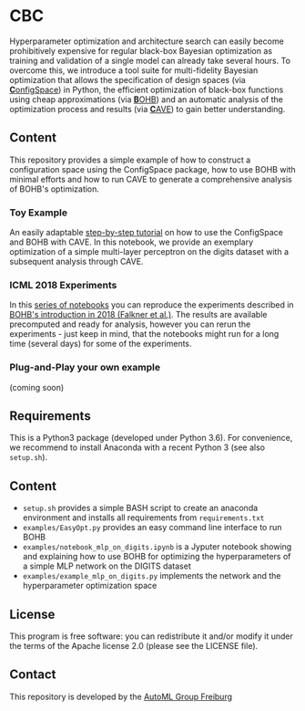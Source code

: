 # CBC

Hyperparameter optimization and architecture search can easily become prohibitively expensive for regular black-box
Bayesian optimization as training and validation of a single model can already take several hours. To overcome
this, we introduce a tool suite for multi-fidelity Bayesian optimization that allows the specification of design spaces
(via [**C**onfigSpace](https://github.com/automl/ConfigSpace))
in Python, the efficient optimization of black-box functions using cheap approximations
(via [**B**OHB](https://github.com/automl/HpBandSter))
and an automatic analysis of
the optimization process and results (via [**C**AVE](https://github.com/automl/CAVE)) to gain better understanding.

## Content

This repository provides a simple example of how to construct a configuration space using the ConfigSpace package,
how to use BOHB with minimal efforts and how to run CAVE to generate a comprehensive
analysis of BOHB's optimization.

### Toy Example

An easily adaptable [step-by-step tutorial](https://github.com/automl/CBC/tree/master/examples/mlp_on_digits) on how to use
the ConfigSpace and BOHB with CAVE. In this notebook, we provide an
exemplary optimization of a simple multi-layer perceptron on the digits dataset with a subsequent analysis through CAVE.

### ICML 2018 Experiments

In this [series of notebooks](https://github.com/automl/CBC/tree/master/examples/icml_2018_experiments) you can reproduce the
experiments described in
[BOHB's introduction in 2018 (Falkner et al.)](http://proceedings.mlr.press/v80/falkner18a.html).
The results are available precomputed and ready for analysis, however you can rerun the experiments - just keep in mind,
that the notebooks might run for a long time (several days) for some of the experiments.

### Plug-and-Play your own example

(coming soon)

## Requirements

This is a Python3 package (developed under Python 3.6).  For convenience, we recommend to install Anaconda with a recent
Python 3 (see also `setup.sh`).

## Content

 * `setup.sh` provides a simple BASH script to create an anaconda environment and installs all requirements from
   `requirements.txt`
 * `examples/EasyOpt.py` provides an easy command line interface to run BOHB
 * `examples/notebook_mlp_on_digits.ipynb` is a Jyputer notebook showing and explaining how to use BOHB for optimizing
   the hyperparameters of a simple MLP network on the DIGITS dataset
 * `examples/example_mlp_on_digits.py` implements the network and the hyperparameter optimization space

## License

This program is free software: you can redistribute it and/or modify it under the terms of the Apache license 2.0
(please see the LICENSE file).

## Contact

This repository is developed by the [AutoML Group Freiburg](https://www.automl.org)
